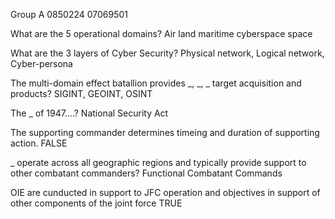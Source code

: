Group A
0850224
07069501

What are the 5 operational domains?
Air land maritime cyberspace space

What are the 3 layers of Cyber Security?
Physical network, Logical network, Cyber-persona 

The multi-domain effect batallion provides _, _, _ target acquisition and products?
SIGINT, GEOINT, OSINT

The _ of 1947....?
National Security Act 

The supporting commander determines timeing and duration of supporting action.
FALSE

_ operate across all geographic regions and typically provide support to other combatant commanders?
Functional Combatant Commands

OIE are cunducted in support to JFC operation and objectives in support of other components of the joint force
TRUE

